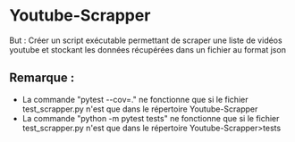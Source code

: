 # Youtube-Scrapper

But : Créer un script exécutable permettant de scraper une liste de vidéos youtube et stockant les données récupérées dans un fichier au format json

## Remarque :
- La commande "pytest --cov=." ne fonctionne que si le fichier test_scrapper.py n'est que dans le répertoire Youtube-Scrapper
- La commande "python -m pytest tests" ne fonctionne que si le fichier test_scrapper.py n'est que dans le répertoire Youtube-Scrapper>tests
